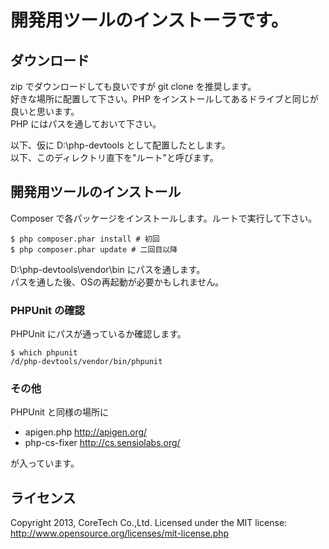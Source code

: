 # 開発用ツールのインストーラです。

## ダウンロード

zip でダウンロードしても良いですが git clone を推奨します。  
好きな場所に配置して下さい。PHP をインストールしてあるドライブと同じが良いと思います。  
PHP にはパスを通しておいて下さい。

以下、仮に D:\php-devtools として配置したとします。  
以下、このディレクトリ直下を"ルート"と呼びます。

## 開発用ツールのインストール

Composer で各パッケージをインストールします。ルートで実行して下さい。

	$ php composer.phar install # 初回
	$ php composer.phar update # 二回目以降

D:\php-devtools\vendor\bin にパスを通します。  
パスを通した後、OSの再起動が必要かもしれません。

### PHPUnit の確認

PHPUnit にパスが通っているか確認します。

	$ which phpunit
	/d/php-devtools/vendor/bin/phpunit

### その他

PHPUnit と同様の場所に

* apigen.php http://apigen.org/
* php-cs-fixer http://cs.sensiolabs.org/

が入っています。

## ライセンス

Copyright 2013, CoreTech Co.,Ltd. Licensed under the MIT license: http://www.opensource.org/licenses/mit-license.php
